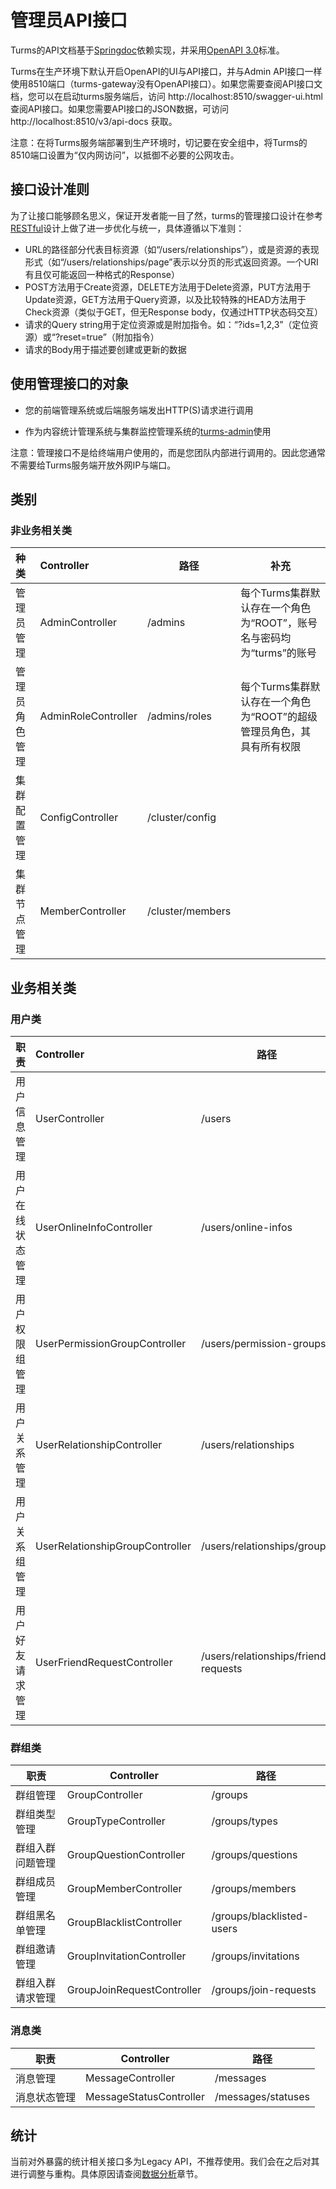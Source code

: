 # 管理员API接口

Turms的API文档基于[Springdoc](https://github.com/springdoc/springdoc-openapi)依赖实现，并采用[OpenAPI 3.0](https://swagger.io/specification)标准。

Turms在生产环境下默认开启OpenAPI的UI与API接口，并与Admin API接口一样使用8510端口（turms-gateway没有OpenAPI接口）。如果您需要查阅API接口文档，您可以在启动turms服务端后，访问 http://localhost:8510/swagger-ui.html 查阅API接口。如果您需要API接口的JSON数据，可访问 http://localhost:8510/v3/api-docs 获取。

注意：在将Turms服务端部署到生产环境时，切记要在安全组中，将Turms的8510端口设置为“仅内网访问”，以抵御不必要的公网攻击。

## 接口设计准则

为了让接口能够顾名思义，保证开发者能一目了然，turms的管理接口设计在参考[RESTful](https://en.wikipedia.org/wiki/Representational_state_transfer)设计上做了进一步优化与统一，具体遵循以下准则：

* URL的路径部分代表目标资源（如“/users/relationships”），或是资源的表现形式（如“/users/relationships/page”表示以分页的形式返回资源。一个URI有且仅可能返回一种格式的Response）
* POST方法用于Create资源，DELETE方法用于Delete资源，PUT方法用于Update资源，GET方法用于Query资源，以及比较特殊的HEAD方法用于Check资源（类似于GET，但无Response body，仅通过HTTP状态码交互）
* 请求的Query string用于定位资源或是附加指令。如：“?ids=1,2,3”（定位资源）或“?reset=true”（附加指令）
* 请求的Body用于描述要创建或更新的数据

## 使用管理接口的对象

* 您的前端管理系统或后端服务端发出HTTP(S)请求进行调用

* 作为内容统计管理系统与集群监控管理系统的[turms-admin](https://github.com/turms-im/turms/tree/develop/turms-admin)使用

注意：管理接口不是给终端用户使用的，而是您团队内部进行调用的。因此您通常不需要给Turms服务端开放外网IP与端口。

## 类别

### 非业务相关类

| **种类**       | **Controller**      | 路径             | **补充**                                                     |
| :------------- | :------------------ | ---------------- | ------------------------------------------------------------ |
| 管理员管理     | AdminController     | /admins          | 每个Turms集群默认存在一个角色为“ROOT”，账号名与密码均为“turms”的账号 |
| 管理员角色管理 | AdminRoleController | /admins/roles    | 每个Turms集群默认存在一个角色为“ROOT”的超级管理员角色，其具有所有权限 |
| 集群配置管理   | ConfigController    | /cluster/config  |                                                              |
| 集群节点管理   | MemberController    | /cluster/members |                                                              |

## 业务相关类

### 用户类

| **职责**         | **Controller**                  | 路径                                 |
| :--------------- | :------------------------------ | ------------------------------------ |
| 用户信息管理     | UserController                  | /users                               |
| 用户在线状态管理 | UserOnlineInfoController        | /users/online-infos                  |
| 用户权限组管理   | UserPermissionGroupController   | /users/permission-groups             |
| 用户关系管理     | UserRelationshipController      | /users/relationships                 |
| 用户关系组管理   | UserRelationshipGroupController | /users/relationships/groups          |
| 用户好友请求管理 | UserFriendRequestController     | /users/relationships/friend-requests |
### 群组类

| 职责             | Controller                 | 路径                      |
| ---------------- | -------------------------- | ------------------------- |
| 群组管理         | GroupController            | /groups                   |
| 群组类型管理     | GroupTypeController        | /groups/types             |
| 群组入群问题管理 | GroupQuestionController    | /groups/questions         |
| 群组成员管理     | GroupMemberController      | /groups/members           |
| 群组黑名单管理   | GroupBlacklistController   | /groups/blacklisted-users |
| 群组邀请管理     | GroupInvitationController  | /groups/invitations       |
| 群组入群请求管理 | GroupJoinRequestController | /groups/join-requests     |

### 消息类

| 职责         | Controller              | 路径               |
| ------------ | ----------------------- | ------------------ |
| 消息管理     | MessageController       | /messages          |
| 消息状态管理 | MessageStatusController | /messages/statuses |

## 统计

当前对外暴露的统计相关接口多为Legacy API，不推荐使用。我们会在之后对其进行调整与重构。具体原因请查阅[数据分析](https://turms-im.github.io/docs/for-developers/data-analytics.html)章节。

